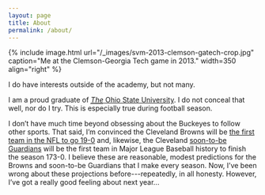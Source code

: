 ```yaml
---
layout: page
title: About
permalink: /about/
---
```


{% include image.html url="/_images/svm-2013-clemson-gatech-crop.jpg" caption="Me at the Clemson-Georgia Tech game in 2013." width=350 align="right" %}

I do have interests outside of the academy, but not many.

I am a proud graduate of <a class="tosu" href="http://www.osu.edu/"><em><abbr title="Yes, the THE is important">The</abbr></em> Ohio State University</a>. I do not conceal that well, nor do I try. This is especially true during football season.

I don’t have much time beyond obsessing about the Buckeyes to follow other sports. That said, I’m convinced the Cleveland Browns will be [the first team in the NFL to go 19-0](https://www.youtube.com/watch?v=CPLzmctAInQ) and, likewise, the Cleveland [soon-to-be Guardians](https://www.mlb.com/indians/fans/cleteamname) will be the first team in Major League Baseball history to finish the season 173-0. I believe these are reasonable, modest predictions for the Browns and soon-to-be Guardians that I make every season. Now, I’ve been wrong about these projections before---repeatedly, in all honesty. However, I’ve got a really good feeling about next year...

